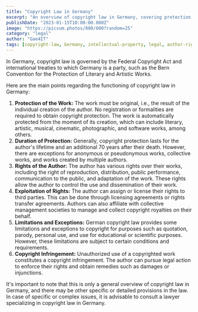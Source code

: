 ```yaml
---
title: "Copyright Law in Germany"
excerpt: "An overview of copyright law in Germany, covering protection, duration, author's rights, exploitation, limitations, and infringement."
publishDate: "2023-01-15T10:00:00.000Z"
image: "https://picsum.photos/800/600?random=25"
category: "legal"
author: "Gae4IT"
tags: [copyright-law, Germany, intellectual-property, legal, author-rights, creative-works]
---
```


In Germany, copyright law is governed by the Federal Copyright Act and international treaties to which Germany is a party, such as the Bern Convention for the Protection of Literary and Artistic Works.

Here are the main points regarding the functioning of copyright law in Germany:

1. **Protection of the Work:** The work must be original, i.e., the result of the individual creation of the author. No registration or formalities are required to obtain copyright protection. The work is automatically protected from the moment of its creation, which can include literary, artistic, musical, cinematic, photographic, and software works, among others.
2. **Duration of Protection:** Generally, copyright protection lasts for the author's lifetime and an additional 70 years after their death. However, there are exceptions for anonymous or pseudonymous works, collective works, and works created by multiple authors.
3. **Rights of the Author:** The author has various rights over their works, including the right of reproduction, distribution, public performance, communication to the public, and adaptation of the work. These rights allow the author to control the use and dissemination of their work.
4. **Exploitation of Rights:** The author can assign or license their rights to third parties. This can be done through licensing agreements or rights transfer agreements. Authors can also affiliate with collective management societies to manage and collect copyright royalties on their behalf.
5. **Limitations and Exceptions:** German copyright law provides some limitations and exceptions to copyright for purposes such as quotation, parody, personal use, and use for educational or scientific purposes. However, these limitations are subject to certain conditions and requirements.
6. **Copyright Infringement:** Unauthorized use of a copyrighted work constitutes a copyright infringement. The author can pursue legal action to enforce their rights and obtain remedies such as damages or injunctions.

It's important to note that this is only a general overview of copyright law in Germany, and there may be other specific or detailed provisions in the law. In case of specific or complex issues, it is advisable to consult a lawyer specializing in copyright law in Germany.